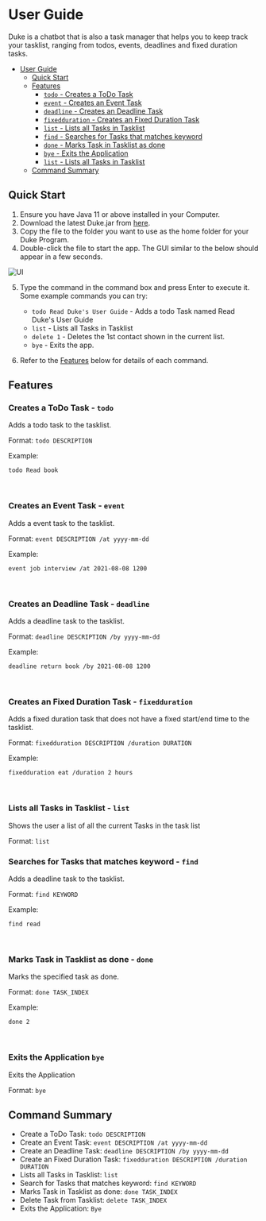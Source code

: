 # User Guide


Duke is a chatbot that is also a task manager that helps you to keep track your tasklist, ranging from todos, events, deadlines and fixed duration tasks. 

- [User Guide](#user-guide)
  - [Quick Start](#quick-start)
  - [Features](#features)
    - [`todo` - Creates a ToDo Task](#todo---creates-a-todo-task)
    - [`event` - Creates an Event Task](#event---creates-an-event-task)
    - [`deadline` - Creates an Deadline Task](#deadline---creates-an-deadline-task)
    - [`fixedduration` - Creates an Fixed Duration Task](#fixedduration---creates-an-fixed-duration-task)
    - [`list` - Lists all Tasks in Tasklist](#list---lists-all-tasks-in-tasklist)
    - [`find` - Searches for Tasks that matches keyword](#find---searches-for-tasks-that-matches-keyword)
    - [`done` - Marks Task in Tasklist as done](#done---marks-task-in-tasklist-as-done)
    - [`bye` - Exits the Application](#bye---exits-the-application)
    - [`list` - Lists all Tasks in Tasklist](#list---lists-all-tasks-in-tasklist-1)
  - [Command Summary](#command-summary)
  
## Quick Start
1. Ensure you have Java 11 or above installed in your Computer.
2. Download the latest Duke.jar from [here](https://github.com/RachelCheah/ip/releases/tag/A-Release).
3. Copy the file to the folder you want to use as the home folder for your Duke Program.
4. Double-click the file to start the app. The GUI similar to the below should appear in a few seconds.

![UI](https://i.imgur.com/Q0F4Zc1.png)

5. Type the command in the command box and press Enter to execute it.
Some example commands you can try:

   * `todo Read Duke's User Guide` - Adds a todo Task named Read Duke's User Guide
   * `list` - Lists all Tasks in Tasklist
   * `delete 1` - Deletes the 1st contact shown in the current list.
   * `bye` - Exits the app.
6. Refer to the [Features](#features) below for details of each command.



## Features


### Creates a ToDo Task - `todo` 

Adds a todo task to the tasklist.

Format: `todo DESCRIPTION`

Example: 
 ```
todo Read book
```  
&nbsp;



### Creates an Event Task - `event` 

Adds a event task to the tasklist.

Format: `event DESCRIPTION /at yyyy-mm-dd`

Example: 
```
event job interview /at 2021-08-08 1200
```  
&nbsp;

### Creates an Deadline Task - `deadline` 

Adds a deadline task to the tasklist.

Format: `deadline DESCRIPTION /by yyyy-mm-dd`

Example: 
```
deadline return book /by 2021-08-08 1200
```  
&nbsp;

### Creates an Fixed Duration Task - `fixedduration` 

Adds a fixed duration task that does not have a fixed start/end time to the tasklist.

Format: `fixedduration DESCRIPTION /duration DURATION`

Example: 
```
fixedduration eat /duration 2 hours
```
&nbsp;

### Lists all Tasks in Tasklist - `list` 

Shows the user a list of all the current Tasks in the task list

Format: `list`
&nbsp;


### Searches for Tasks that matches keyword - `find` 

Adds a deadline task to the tasklist.

Format: `find KEYWORD`

Example: 
```
find read
```
&nbsp;

### Marks Task in Tasklist as done - `done` 

Marks the specified task as done.

Format: `done TASK_INDEX`

Example: 
```
done 2
```
&nbsp;

### Exits the Application `bye`

Exits the Application

Format: `bye`
&nbsp;



## Command Summary
* Create a ToDo Task: `todo DESCRIPTION`
* Create an Event Task: `event DESCRIPTION /at yyyy-mm-dd`
* Create an Deadline Task: `deadline DESCRIPTION /by yyyy-mm-dd`
* Create an Fixed Duration Task: `fixedduration DESCRIPTION /duration DURATION`
* Lists all Tasks in Tasklist: `list`
* Search for Tasks that matches keyword: `find KEYWORD`
* Marks Task in Tasklist as done: `done TASK_INDEX`
* Delete Task from Tasklist: `delete TASK_INDEX`
* Exits the Application: `Bye`
